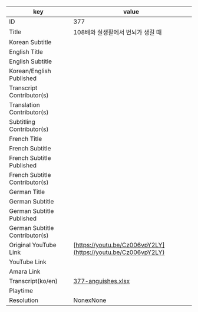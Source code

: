 |  key  |  value  |
|-------|---------|
| ID            | 377 |
| Title         | 108배와 실생활에서 번뇌가 생길 때 |
| Korean Subtitle |  |
| English Title |  |
| English Subtitle |  |
| Korean/English Published     |  |
| Transcript Contributor(s)   |  |
| Translation Contributor(s)   |  |
| Subtitling Contributor(s)   |  |
| French Title |  |
| French Subtitle |  |
| French Subtitle Published |  |
| French Subtitle Contributor(s) |  |
| German Title |  |
| German Subtitle |  |
| German Subtitle Published |  |
| German Subtitle Contributor(s) |  |
| Original YouTube Link  | [https://youtu.be/Cz006vpY2LY](https://youtu.be/Cz006vpY2LY) |
| YouTube Link  |  |
| Amara Link    |  |
| Transcript(ko/en) | [377-anguishes.xlsx](https://github.com/jungtosociety/dharma-qna/raw/master/sub/377/377-anguishes.xlsx) |
| Playtime |  |
| Resolution | NonexNone|
